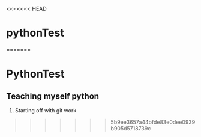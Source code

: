 <<<<<<< HEAD
# pythonTest
=======
# PythonTest
## Teaching myself python
1. Starting off with git work
>>>>>>> 5b9ee3657a44bfde83e0dee0939b905d5718739c
